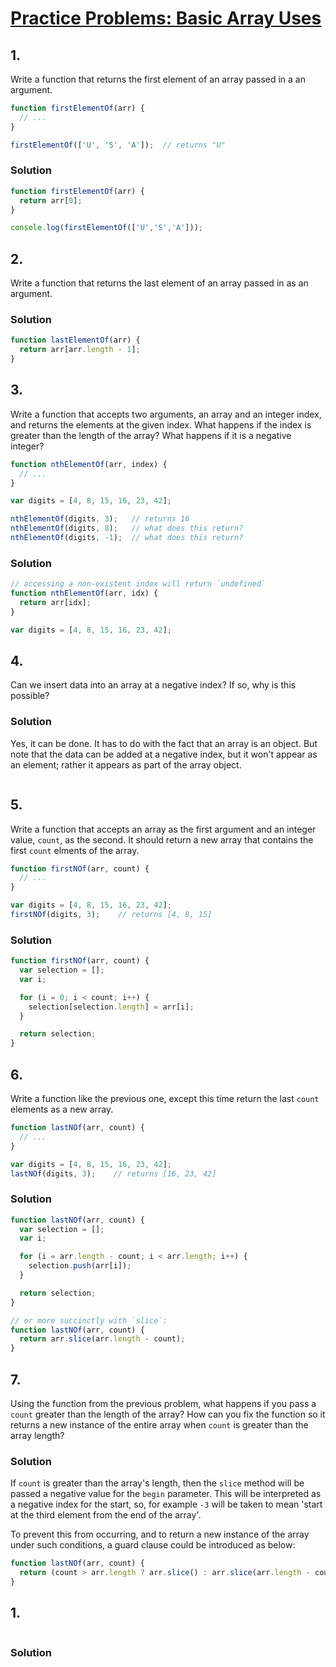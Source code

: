 # [Practice Problems: Basic Array Uses](https://launchschool.com/lessons/e2c71a47/assignments/24094ab7)


## 1.

Write a function that returns the first element of an array passed in a an argument.

```javascript
function firstElementOf(arr) {
  // ...
}

firstElementOf(['U', 'S', 'A']);  // returns "U"
```

### Solution

```javascript
function firstElementOf(arr) {
  return arr[0];
}

console.log(firstElementOf(['U','S','A']));                               // true
```



## 2.
Write a function that returns the last element of an array passed in as an argument.

### Solution
```javascript
function lastElementOf(arr) {
  return arr[arr.length - 1];
}

```



## 3.
Write a function that accepts two arguments, an array and an integer index, and returns the elements at the given index. What happens if the index is greater than the length of the array? What happens if it is a negative integer?

```javascript
function nthElementOf(arr, index) {
  // ...
}

var digits = [4, 8, 15, 16, 23, 42];

nthElementOf(digits, 3);   // returns 16
nthElementOf(digits, 8);   // what does this return?
nthElementOf(digits, -1);  // what does this return?
```

### Solution

```javascript
// accessing a non-existent index will return `undefined`
function nthElementOf(arr, idx) {
  return arr[idx];
}

var digits = [4, 8, 15, 16, 23, 42];
```



## 4.
Can we insert data into an array at a negative index? If so, why is this possible?

### Solution
Yes, it can be done.  It has to do with the fact that an array is an object. But note that the data can be added at a negative index, but it won't appear as an element; rather it appears as part of the array object.
```javascript
```



## 5.
Write a function that accepts an array as the first argument and an integer value, `count`, as the second. It should return a new array that contains the first `count` elments of the array.

```javascript
function firstNOf(arr, count) {
  // ...
}

var digits = [4, 8, 15, 16, 23, 42];
firstNOf(digits, 3);    // returns [4, 8, 15]
```

### Solution

```javascript
function firstNOf(arr, count) {
  var selection = [];
  var i;

  for (i = 0; i < count; i++) {
    selection[selection.length] = arr[i];
  }

  return selection;
}
```



## 6.
Write a function like the previous one, except this time return the last `count` elements as a new array.

```javascript
function lastNOf(arr, count) {
  // ...
}

var digits = [4, 8, 15, 16, 23, 42];
lastNOf(digits, 3);    // returns [16, 23, 42]
```

### Solution

```javascript
function lastNOf(arr, count) {
  var selection = [];
  var i;

  for (i = arr.length - count; i < arr.length; i++) {
    selection.push(arr[i]);
  }

  return selection;
}

// or more succinctly with `slice`:
function lastNOf(arr, count) {
  return arr.slice(arr.length - count);
}
```


## 7.
Using the function from the previous problem, what happens if you pass a `count` greater than the length of the array? How can you fix the function so it returns  a new instance of the entire array when `count` is greater than the array length?

### Solution
If `count` is greater than the array's length, then the `slice` method will be passed a negative value for the `begin` parameter. This will be interpreted as a negative index for the start, so, for example `-3` will be taken to mean 'start at the third element from the end of the array'.

To prevent this from occurring, and to return a new instance of the array under such conditions, a guard clause could be introduced as below:

```javascript
function lastNOf(arr, count) {
  return (count > arr.length ? arr.slice() : arr.slice(arr.length - count));
}
```



## 1.

```javascript
```

### Solution

```javascript
```



